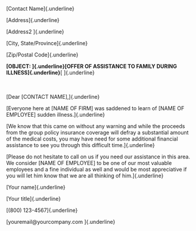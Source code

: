[Contact Name]{.underline}

[Address]{.underline}

[Address2 ]{.underline}

[City, State/Province]{.underline}

[Zip/Postal Code]{.underline}

**[OBJECT: ]{.underline}[OFFER OF ASSISTANCE TO FAMILY DURING
ILLNESS]{.underline}**[ ]{.underline}

\
\
[Dear \[CONTACT NAME\],]{.underline}

[Everyone here at \[NAME OF FIRM\] was saddened to learn of \[NAME OF
EMPLOYEE\] sudden illness.]{.underline}

[We know that this came on without any warning and while the proceeds
from the group policy insurance coverage will defray a substantial
amount of the medical costs, you may have need for some additional
financial assistance to see you through this difficult
time.]{.underline}

[Please do not hesitate to call on us if you need our assistance in this
area. We consider \[NAME OF EMPLOYEE\] to be one of our most valuable
employees and a fine individual as well and would be most appreciative
if you will let him know that we are all thinking of him.]{.underline}

[Your name]{.underline}

[Your title]{.underline}

[(800) 123-4567]{.underline}

[youremail\@yourcompany.com ]{.underline}
